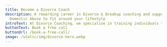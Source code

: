 ```yaml
---
title: Become a Divorce Coach
description: A rewarding career in Divorce & Breakup coaching and support for
  Domestic Abuse to fit around your lifestyle
introText: At Divorce Coaching, we specialise in training individuals to become professional divorce coaches. Our comprehensive certification programme equips you with the skills, knowledge, and tools needed to guide others through the challenges of divorce.
buttonText: Book a free call
buttonUrl: /book-a-free-call/
image: /static/img/divorce-hero.webp
---
```

